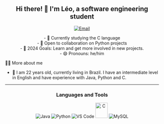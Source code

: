 <h2 align="center">Hi there! 👋 I'm Léo, a software engineering student</h2>

<p align="center">
  <a href="mailto:leonardoramiroalves@gmail.com"><img src="https://img.shields.io/badge/Email-leonardoramiroalves@gmail.com-purple" alt="Email"></a>
</p>
<p align="center">
- 🌱 Currently studying the C language<br/>
- 👯 Open to collaboration on Python projects<br/>
- 🥅 2024 Goals: Learn and get more involved in new projects.<br/>
- 😄 Pronouns: he/him<br/>
  <summary>👨‍💻 More about me</summary>

  - 💬 I am 22 years old, currently living in Brazil. I have an intermediate level in English and have experience with Java, Python and C.

</details>


---

<h3 align="center">Languages and Tools</h3>

<p align="center">
  <img src="https://img.icons8.com/color/48/000000/java-coffee-cup-logo.png" alt="Java"/>
  <img src="https://img.icons8.com/color/48/000000/python.png" alt="Python"/>
  <img src="https://img.icons8.com/color/48/000000/visual-studio-code-2019.png" alt="VS Code"/>
  <img alt="C" height="50" width="40" src="https://cdn.jsdelivr.net/gh/devicons/devicon/icons/c/c-original.svg">
  <img src="https://img.icons8.com/color/48/000000/mysql-logo.png" alt="MySQL"/>
